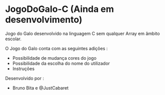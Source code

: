 # JogoDoGalo-C (Ainda em desenvolvimento)

Jogo do Galo desenvolvido na linguagem C sem qualquer Array em âmbito escolar.

O Jogo do Galo conta com as seguintes adições : 
- Possibilidade de mudança cores do jogo
- Possibilidade da escolha do nome do utilizador
- Instruções

Desenvolvido por : 
- Bruno Bita e @JustCabaret
